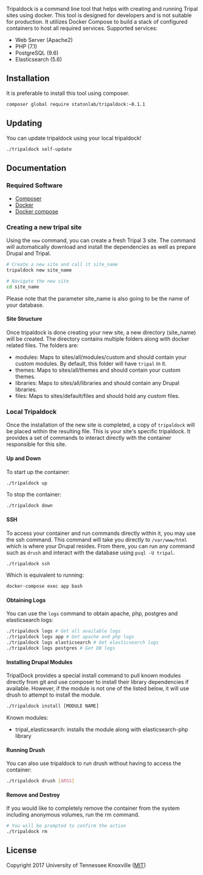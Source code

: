 Tripaldock is a command line tool that helps with creating and running Tripal sites using docker. This tool is designed for developers and is not suitable for production. It utilizes Docker Compose to build a stack of configured containers to host all required services.
Supported services:
- Web Server (Apache2)
- PHP (7.1)
- PostgreSQL (9.6)
- Elasticsearch (5.6)

## Installation
It is preferable to install this tool using composer.

```bash
composer global require statonlab/tripaldock:~0.1.1
```

## Updating
You can update tripaldock using your local tripaldock!
```bash
./tripaldock self-update
```

## Documentation

### Required Software
- [Composer](https://getcomposer.org)
- [Docker](https://docs.docker.com/install)
- [Docker compose](https://docs.docker.com/compose/install)

### Creating a new tripal site
Using the `new` command, you can create a fresh Tripal 3 site. The command will automatically
download and install the dependencies as well as prepare Drupal and Tripal.
```bash
# Create a new site and call it site_name
tripaldock new site_name

# Navigate the new site
cd site_name
```
Please note that the parameter site_name is also going to be the name of your database.

#### Site Structure
Once tripaldock is done creating your new site, a new directory (site_name) will be created.
The directory contains multiple folders along with docker related files. The folders are:
- modules: Maps to sites/all/modules/custom and should contain your custom modules. By default, this folder will have `tripal` in it.
- themes: Maps to sites/all/themes and should contain your custom themes.
- libraries: Maps to sites/all/libraries and should contain any Drupal libraries.
- files: Maps to sites/default/files and should hold any custom files.

### Local Tripaldock
Once the installation of the new site is completed, a copy of `tripaldock` will be placed within the resulting file.
This is your site's specific tripaldock. It provides a set of commands to interact directly with the container responsible
for this site.

#### Up and Down
To start up the container:
```bash
./tripaldock up
```

To stop the container:
```bash
./tripaldock down
```

#### SSH
To access your container and run commands directly within it, you may use the ssh command. This command will take you
directly to `/var/www/html` which is where your Drupal resides. From there, you can run any command such as `drush`
and interact with the database using `psql -U tripal`. 
```bash
./tripaldock ssh
```
Which is equivalent to running:
```bash
docker-compose exec app bash
```

#### Obtaining Logs
You can use the `logs` command to obtain apache, php, postgres and elasticsearch logs:
```bash
./tripaldock logs # Get all available logs
./tripaldock logs app # Get apache and php logs
./tripaldock logs elasticsearch # Get elasticsearch logs
./tripaldock logs postgres # Get DB logs
```

#### Installing Drupal Modules
TripalDock provides a special install command to pull known modules directly from git and use composer to install
their library dependencies if available. However, if the module is not one of the listed below, it will use drush
to attempt to install the module.
```bash
./tripaldock install [MODULE NAME]
```

Known modules:
- tripal_elasticsearch: installs the module along with elasticsearch-php library

#### Running Drush
You can also use tripaldock to run drush without having to access the container:
```bash
./tripaldock drush [ARGS]
```

#### Remove and Destroy
If you would like to completely remove the container from the system including anonymous volumes, run the rm command.
```bash
# You will be prompted to confirm the action
./tripaldock rm
```

## License
Copyright 2017 University of Tennessee Knoxville ([MIT](LICENSE))
